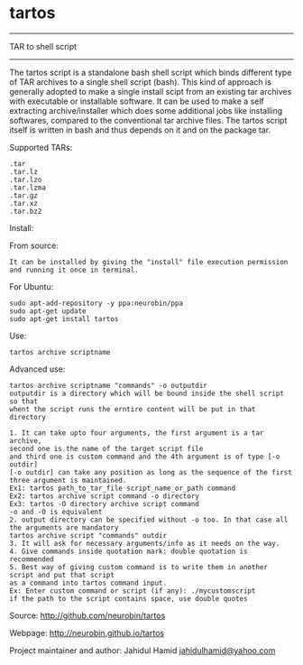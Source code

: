 # tartos
**************************************************************
TAR to shell script 
**************************************************************

The tartos script is a standalone bash shell script which binds different type of TAR archives to a single shell script (bash).
This kind of approach is generally adopted to make a single install scipt from an existing tar archives with executable or installable software.
It can be used to make a self extracting archive/installer which does some additional jobs like installing softwares, compared to
the conventional tar archive files. The tartos script itself is written in bash and thus depends on it and on the package tar.

Supported TARs:

    .tar
    .tar.lz
    .tar.lzo
    .tar.lzma
    .tar.gz
    .tar.xz
    .tar.bz2
    
    
Install:

From source:

    It can be installed by giving the "install" file execution permission and running it once in terminal.

For Ubuntu:

    sudo apt-add-repository -y ppa:neurobin/ppa
    sudo apt-get update
    sudo apt-get install tartos

Use:

    tartos archive scriptname

Advanced use:

    tartos archive scriptname "commands" -o outputdir
    outputdir is a directory which will be bound inside the shell script so that
    whent the script runs the erntire content will be put in that directory

    1. It can take upto four arguments, the first argument is a tar archive, 
    second one is the name of the target script file
    and third one is custom command and the 4th argument is of type [-o outdir]
    [-o outdir] can take any position as long as the sequence of the first three argument is maintained.
    Ex1: tartos path_to_tar_file script_name_or_path command
    Ex2: tartos archive script command -o directory
    Ex3: tartos -O directory archive script command
    -o and -O is equivalent 
    2. output directory can be specified without -o too. In that case all the arguments are mandatory
    tartos archive script "commands" outdir
    3. It will ask for necessary arguments/info as it needs on the way.
    4. Give commands inside quotation mark: double quotation is recommended
    5. Best way of giving custom command is to write them in another script and put that script
    as a command into tartos command input.
    Ex: Enter custom command or script (if any): ./mycustomscript
    if the path to the script contains space, use double quotes

Source: http://github.com/neurobin/tartos

Webpage: http://neurobin.github.io/tartos

Project maintainer and author: Jahidul Hamid <jahidulhamid@yahoo.com>
